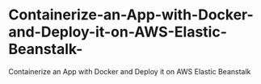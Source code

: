 # Containerize-an-App-with-Docker-and-Deploy-it-on-AWS-Elastic-Beanstalk-
Containerize an App with Docker and Deploy it on AWS Elastic Beanstalk 
